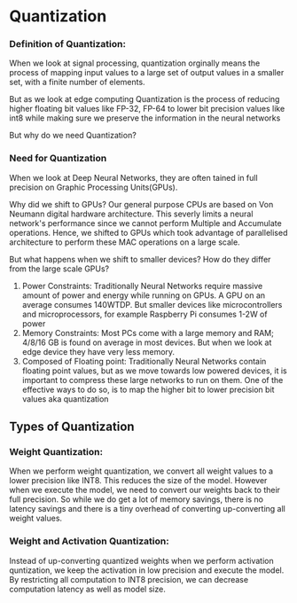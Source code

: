 # Quantization



### Definition of Quantization:

When we look at signal processing, quantization orginally means the process of mapping input values to a large set of output values in a smaller set, with a finite number of elements. 

But as we look at edge computing Quantization is the process of reducing higher floating bit values like FP-32, FP-64 to lower bit precision values like int8 while making sure we preserve the information in the neural  networks



But why do we need Quantization?



### Need for Quantization



When we look at Deep Neural Networks, they are often tained in full precision on Graphic Processing Units(GPUs). 

Why did we shift to GPUs? Our general purpose CPUs are based on Von Neumann digital hardware architecture. This severly limits a neural network's performance since we cannot perform Multiple and Accumulate operations. Hence, we shifted to GPUs which took advantage of parallelised architecture to perform these MAC operations on a large scale.

But what happens when we shift to smaller devices? How do they differ from the large scale GPUs?

1. Power Constraints: Traditionally Neural Networks require massive amount of power and energy while running on GPUs. A GPU on an average consumes 140WTDP. But smaller devices like microcontrollers and microprocessors, for example Raspberry Pi consumes 1-2W of power
2. Memory Constraints: Most PCs come with a large memory and RAM; 4/8/16 GB is found on average in most devices. But when we look at edge device they have very less memory. 
3. Composed of Floating point: Traditionally Neural Networks contain floating point values, but as we move towards low powered devices, it is important to compress these large networks to run on them. One of the effective ways to do so, is to map the higher bit to lower precision bit values aka quantization



## Types of Quantization



### Weight Quantization:
When we perform weight quantization, we convert all weight values to a lower precision like INT8. This reduces the size of the model. However when we execute the model, we need to convert our weights back to their full precision. So while we do get a lot of memory savings, there is no latency savings and there is a tiny overhead of converting up-converting all weight values.

### Weight and Activation Quantization:
Instead of up-converting quantized weights when we perform activation quntization, we keep the activation in low precision and execute the model. By restricting all computation to INT8 precision, we can decrease computation latency as well as model size.
